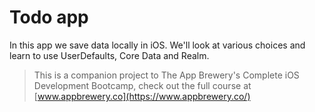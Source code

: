 
# Todo app

In this app we save data locally in iOS. We'll look at various choices and learn to use UserDefaults, Core Data and Realm.


>This is a companion project to The App Brewery's Complete iOS Development Bootcamp, check out the full course at [www.appbrewery.co](https://www.appbrewery.co/)

